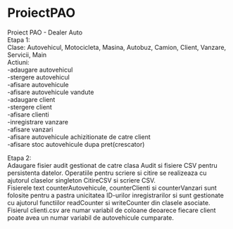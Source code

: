 # ProiectPAO
Proiect PAO - Dealer Auto  
Etapa 1:  
Clase: Autovehicul, Motocicleta, Masina, Autobuz, Camion, Client, Vanzare, Servicii, Main  
Actiuni:  
-adaugare autovehicul  
-stergere autovehicul  
-afisare autovehicule  
-afisare autovehicule vandute  
-adaugare client  
-stergere client  
-afisare clienti  
-inregistrare vanzare  
-afisare vanzari  
-afisare autovehicule achizitionate de catre client  
-afisare stoc autovehicule dupa pret(crescator)  

Etapa 2:  
Adaugare fisier audit gestionat de catre clasa Audit si fisiere CSV pentru persistenta datelor. Operatiile pentru scriere si citire se realizeaza cu ajutorul claselor singleton CitireCSV si scriere CSV.  
Fisierele text counterAutovehicule, counterClienti si counterVanzari sunt folosite pentru a pastra unicitatea ID-urilor inregistrarilor si sunt gestionate cu ajutorul functiilor readCounter si writeCounter din clasele asociate.  
Fisierul clienti.csv are numar variabil de coloane deoarece fiecare client poate avea un numar variabil de autovehicule cumparate.  
